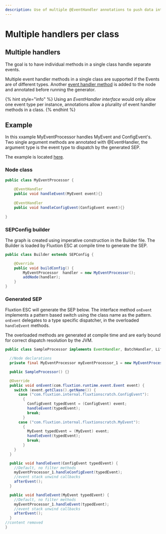 ```yaml
---
description: Use of multiple @EventHandler annotations to push data into a SEP
---
```


# Multiple handlers per class

## Multiple handlers

The goal is to have individual methods in a single class handle separate events.

Multiple event handler methods in a single class are supported if the Events are of different types. Another [event handler method](./) is added to the node and annotated before running the generator. 

{% hint style="info" %}
Using an _EventHandler interface_ would only allow one event type per instance, annotations allow a plurality of event handler methods in a class. 
{% endhint %}

## Example

In this xxample MyEventProcessor handles MyEvent and ConfigEvent's. Two single argument methods are annotated with @EventHandler, the argument type is the event type to dispatch by the generated SEP.

The example is located [here](https://github.com/v12technology/fluxtion/tree/develop/examples/documentation-examples/src/main/java/com/fluxtion/example/core/events/multihandler).

### Node class

```java
public class MyEventProcessor {
    
    @EventHandler
    public void handleEvent(MyEvent event){}
    
    @EventHandler
    public void handleConfigEvent(ConfigEvent event){}
    
}
```

### SEPConfig builder

The graph is created using imperative construction in the Builder file. The Builder is loaded by Fluxtion ESC at compile time to generate the SEP.

```java
public class Builder extends SEPConfig {

    @Override
    public void buildConfig() {
        MyEventProcessor  handler = new MyEventProcessor();
        addNode(handler);
    }
}
```

### Generated SEP 

Fluxtion ESC will generate the SEP below. The interface method `onEvent` implements a pattern based switch using the class name as the pattern. `onEvent` delegates to a type specific dispatcher, in the overloaded `handleEvent` methods. 

The overloaded methods are generated at compile time and are early bound for correct dispatch resolution  by the JVM.

```java
public class SampleProcessor implements EventHandler, BatchHandler, Lifecycle {

  //Node declarations
  private final MyEventProcessor myEventProcessor_1 = new MyEventProcessor();

  public SampleProcessor() {}

  @Override
  public void onEvent(com.fluxtion.runtime.event.Event event) {
    switch (event.getClass().getName()) {
      case ("com.fluxtion.internal.fluxtionscratch.ConfigEvent"):
        {
          ConfigEvent typedEvent = (ConfigEvent) event;
          handleEvent(typedEvent);
          break;
        }
      case ("com.fluxtion.internal.fluxtionscratch.MyEvent"):
        {
          MyEvent typedEvent = (MyEvent) event;
          handleEvent(typedEvent);
          break;
        }
    }
  }

  public void handleEvent(ConfigEvent typedEvent) {
    //Default, no filter methods
    myEventProcessor_1.handleConfigEvent(typedEvent);
    //event stack unwind callbacks
    afterEvent();
  }

  public void handleEvent(MyEvent typedEvent) {
    //Default, no filter methods
    myEventProcessor_1.handleEvent(typedEvent);
    //event stack unwind callbacks
    afterEvent();
  }
//content removed
}
```

